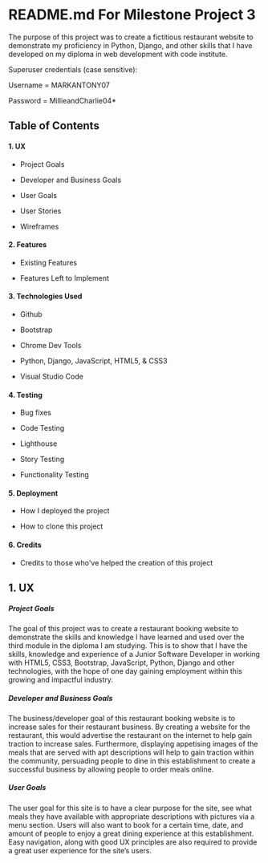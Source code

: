 # README.md For Milestone Project 3

The purpose of this project was to create a fictitious restaurant website to demonstrate my proficiency in Python, Django, and other skills that I have developed on my diploma in web development with code institute.

Superuser credentials (case sensitive):

Username = MARKANTONY07

Password = MillieandCharlie04*

## Table of Contents

#### 1. UX

- Project Goals

- Developer and Business Goals

- User Goals

- User Stories

- Wireframes

#### 2. Features

- Existing Features

- Features Left to Implement 

#### 3. Technologies Used

- Github

- Bootstrap 


- Chrome Dev Tools 

-  Python, Django, JavaScript, HTML5, & CSS3

- Visual Studio Code


#### 4. Testing

- Bug fixes

- Code Testing 

- Lighthouse

- Story Testing 

- Functionality Testing


#### 5. Deployment

- How I deployed the project

- How to clone this project 

#### 6. Credits 

- Credits to those who've helped the creation of this project




## 1. UX

##### Project Goals

The goal of this project was to create a restaurant booking website to demonstrate the skills and knowledge I have learned and used over the third module in the diploma I am studying. This is to show that I have the skills, knowledge and experience of a Junior Software Developer in working with HTML5, CSS3, Bootstrap, JavaScript, Python, Django and other technologies, with the hope of one day gaining employment within this growing and impactful industry.

##### Developer and Business Goals

The business/developer goal of this restaurant booking website is to increase sales for their restaurant business. By creating a website for the restaurant, this would advertise the restaurant on the internet to help gain traction to increase sales. Furthermore, displaying appetising images of the meals that are served with apt descriptions will help to gain traction within the community, persuading people to dine in this establishment to create a successful business by allowing people to order meals online.

##### User Goals
The user goal for this site is to have a clear purpose for the site, see what meals they have available with appropriate descriptions with pictures via a menu section. Users will also want to book for a certain time, date, and amount of people to enjoy a great dining experience at this establishment. Easy navigation, along with good UX principles are also required to provide a great user experience for the site’s users.
